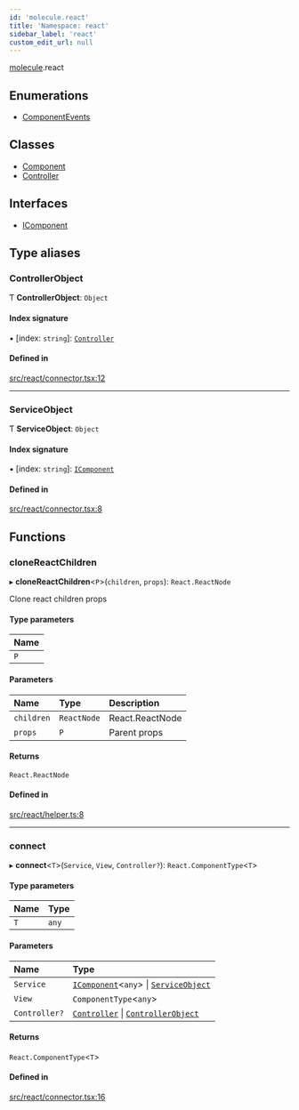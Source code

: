```yaml
---
id: 'molecule.react'
title: 'Namespace: react'
sidebar_label: 'react'
custom_edit_url: null
---
```


[molecule](molecule).react

## Enumerations

-   [ComponentEvents](../enums/molecule.react.ComponentEvents)

## Classes

-   [Component](../classes/molecule.react.Component)
-   [Controller](../classes/molecule.react.Controller)

## Interfaces

-   [IComponent](../interfaces/molecule.react.IComponent)

## Type aliases

### ControllerObject

Ƭ **ControllerObject**: `Object`

#### Index signature

▪ [index: `string`]: [`Controller`](../classes/molecule.react.Controller)

#### Defined in

[src/react/connector.tsx:12](https://github.com/DTStack/molecule/blob/46c80551/src/react/connector.tsx#L12)

---

### ServiceObject

Ƭ **ServiceObject**: `Object`

#### Index signature

▪ [index: `string`]: [`IComponent`](../interfaces/molecule.react.IComponent)

#### Defined in

[src/react/connector.tsx:8](https://github.com/DTStack/molecule/blob/46c80551/src/react/connector.tsx#L8)

## Functions

### cloneReactChildren

▸ **cloneReactChildren**<`P`\>(`children`, `props`): `React.ReactNode`

Clone react children props

#### Type parameters

| Name |
| :--- |
| `P`  |

#### Parameters

| Name       | Type        | Description     |
| :--------- | :---------- | :-------------- |
| `children` | `ReactNode` | React.ReactNode |
| `props`    | `P`         | Parent props    |

#### Returns

`React.ReactNode`

#### Defined in

[src/react/helper.ts:8](https://github.com/DTStack/molecule/blob/46c80551/src/react/helper.ts#L8)

---

### connect

▸ **connect**<`T`\>(`Service`, `View`, `Controller?`): `React.ComponentType`<`T`\>

#### Type parameters

| Name | Type  |
| :--- | :---- |
| `T`  | `any` |

#### Parameters

| Name          | Type                                                                                                               |
| :------------ | :----------------------------------------------------------------------------------------------------------------- |
| `Service`     | [`IComponent`](../interfaces/molecule.react.IComponent)<`any`\> \| [`ServiceObject`](molecule.react#serviceobject) |
| `View`        | `ComponentType`<`any`\>                                                                                            |
| `Controller?` | [`Controller`](../classes/molecule.react.Controller) \| [`ControllerObject`](molecule.react#controllerobject)      |

#### Returns

`React.ComponentType`<`T`\>

#### Defined in

[src/react/connector.tsx:16](https://github.com/DTStack/molecule/blob/46c80551/src/react/connector.tsx#L16)
